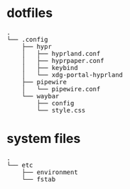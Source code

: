# dotfiles
<pre>
.
└── .config
    ├── hypr
    │   ├── hyprland.conf
    │   ├── hyprpaper.conf
    │   ├── keybind
    │   └── xdg-portal-hyprland
    ├── pipewire
    │   └── pipewire.conf
    └── waybar
        ├── config
        └── style.css
</pre>
# system files
<pre>
.
└── etc
    ├── environment
    └── fstab
</pre>